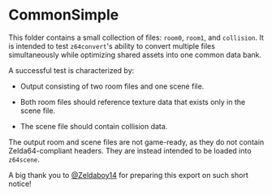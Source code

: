 # CommonSimple

This folder contains a small collection of files: `room0`, `room1`, and `collision`. It is intended to test `z64convert`'s ability to convert multiple files simultaneously while optimizing shared assets into one common data bank.

A successful test is characterized by:

- Output consisting of two room files and one scene file.

- Both room files should reference texture data that exists only in the scene file.

- The scene file should contain collision data.

The output room and scene files are not game-ready, as they do not contain Zelda64-compliant headers. They are instead intended to be loaded into `z64scene`.

A big thank you to [@Zeldaboy14](https://github.com/Zeldaboy14) for preparing this export on such short notice!

